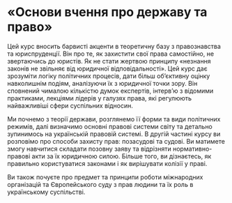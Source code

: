 «Основи вчення про державу та право»
=======

  <p>Цей курс вносить барвисті акценти в теоретичну базу з правознавства та юриспруденції. Він про те, як захистити свої права самостійно, не звертаючись до юристів.  Як не стати жертвою принципу «незнання законів не звільняє від юридичної відповідальності». Цей курс дає зрозуміти логіку політичних процесів, дати більш об’єктивну оцінку навколишнім подіям, аналізуючи їх з юридичної точки зору.
Він сповнений чималою кількістю думок експертів, інтерв’ю з відомими практиками, лекціями лідерів у галузях права, які регулюють найважливіші сфери суспільних відносин.</p>
  <p>Ми почнемо з теорії держави, розглянемо її форми та види політичних режимів, далі визначимо основні правові системи світу та детально зупинимось на українській правовій системі. В другій частині курсу ви розповімо про способи захисту прав: позасудові та судові. Ви матимете змогу навчитися складати позовну заяву та відрізняти нормативно-правові акти за їх юридичною силою. Більше того, ви дізнаєтесь, як правильно користуватися законами і як вирішувати колізії у праві.</p> 
  <p>Ви також почуєте про предмет та принципи роботи міжнародних організацій та Європейського суду з прав людини та їх роль в українському суспільстві.</p>
